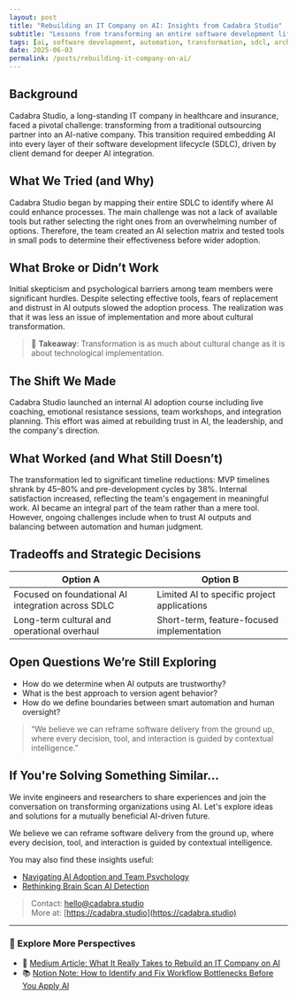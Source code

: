 ```yaml
---
layout: post
title: "Rebuilding an IT Company on AI: Insights from Cadabra Studio"
subtitle: "Lessons from transforming an entire software development lifecycle using AI"
tags: [ai, software development, automation, transformation, sdcl, architecture, engineering decision, ai adoption, it company, ai-ready]
date: 2025-06-03
permalink: /posts/rebuilding-it-company-on-ai/
---
```


## Background

Cadabra Studio, a long-standing IT company in healthcare and insurance, faced a pivotal challenge: transforming from a traditional outsourcing partner into an AI-native company. This transition required embedding AI into every layer of their software development lifecycle (SDLC), driven by client demand for deeper AI integration.

## What We Tried (and Why)

Cadabra Studio began by mapping their entire SDLC to identify where AI could enhance processes. The main challenge was not a lack of available tools but rather selecting the right ones from an overwhelming number of options. Therefore, the team created an AI selection matrix and tested tools in small pods to determine their effectiveness before wider adoption.

## What Broke or Didn’t Work

Initial skepticism and psychological barriers among team members were significant hurdles. Despite selecting effective tools, fears of replacement and distrust in AI outputs slowed the adoption process. The realization was that it was less an issue of implementation and more about cultural transformation.

> 📌 **Takeaway**: Transformation is as much about cultural change as it is about technological implementation.

## The Shift We Made

Cadabra Studio launched an internal AI adoption course including live coaching, emotional resistance sessions, team workshops, and integration planning. This effort was aimed at rebuilding trust in AI, the leadership, and the company's direction.

## What Worked (and What Still Doesn’t)

The transformation led to significant timeline reductions: MVP timelines shrank by 45–80% and pre-development cycles by 38%. Internal satisfaction increased, reflecting the team's engagement in meaningful work. AI became an integral part of the team rather than a mere tool. However, ongoing challenges include when to trust AI outputs and balancing between automation and human judgment.

## Tradeoffs and Strategic Decisions

| Option A                                             | Option B                                     |
|------------------------------------------------------|----------------------------------------------|
| Focused on foundational AI integration across SDLC   | Limited AI to specific project applications  |
| Long-term cultural and operational overhaul          | Short-term, feature-focused implementation   |

## Open Questions We’re Still Exploring

- How do we determine when AI outputs are trustworthy?
- What is the best approach to version agent behavior?
- How do we define boundaries between smart automation and human oversight?

> “We believe we can reframe software delivery from the ground up, where every decision, tool, and interaction is guided by contextual intelligence.”

## If You're Solving Something Similar...

We invite engineers and researchers to share experiences and join the conversation on transforming organizations using AI. Let's explore ideas and solutions for a mutually beneficial AI-driven future.

We believe we can reframe software delivery from the ground up, where every decision, tool, and interaction is guided by contextual intelligence.

You may also find these insights useful:

- [Navigating AI Adoption and Team Psychology](/posts/navigating-ai-adoption-team-psychology/)
- [Rethinking Brain Scan AI Detection](/posts/rethinking-brain-scan-ai-detection/)

> Contact: hello@cadabra.studio  
> More at: [https://cadabra.studio](https://cadabra.studio)

---

### 🔗 Explore More Perspectives

- 📰 [Medium Article: What It Really Takes to Rebuild an IT Company on AI](https://cadabrastudio.medium.com/what-it-really-takes-to-rebuild-an-it-company-on-ai-d2623f62c9ba)
- 📚 [Notion Note: How to Identify and Fix Workflow Bottlenecks Before You Apply AI](https://classy-sugar-6ff.notion.site/How-to-Identify-and-Fix-Workflow-Bottlenecks-Before-You-Apply-AI-2079b3e9140380a3bd5edca001af2a32?pvs=4)

```

